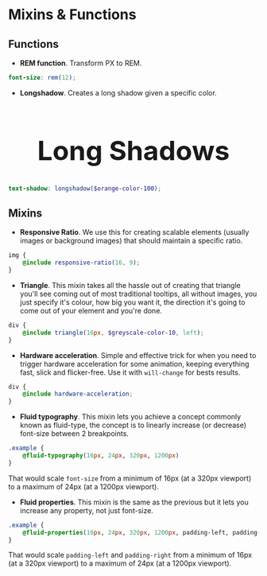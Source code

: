 <script setup>
import Card from '../../lib/components/info/Card.vue'
</script>

<style lang="scss">
body {
    overflow-x: scroll !important;
    overflow-y: scroll !important;
}

@import "@/scss/custom/base-theme/utilities/_colors.scss";

.longshadow-card {
    overflow: hidden;
    text-align: center;
}
.longshadow-h1 {
    text-shadow: longshadow(darken($orange-color-100, 6%));
    font-size: 54px;
    font-weight: 700;
}

.triangle {
    @include triangle(16px, $greyscale-color-10, left);
}
</style>

# Mixins & Functions

## Functions

- **REM function**. Transform PX to REM.

```scss
font-size: rem(12);
```

<div class="mb-xs-8" />

- **Longshadow**. Creates a long shadow given a specific color.

<Card class="longshadow-card background-orange-color-100">
    <h1 class="longshadow-h1">Long Shadows</h1>
</Card>

```scss
text-shadow: longshadow($orange-color-100);
```

<div class="mb-xs-8" />

## Mixins

- **Responsive Ratio**. We use this for creating scalable elements (usually images or background images) that should maintain a specific ratio.

```scss
img {
    @include responsive-ratio(16, 9);
}
```

<div class="mb-xs-8" />

- **Triangle**. This mixin takes all the hassle out of creating that triangle you'll see coming out of most traditional tooltips, all without images, you just specify it's colour, how big you want it, the direction it's going to come out of your element and you're done.

<div class="triangle" />

```scss
div {
    @include triangle(16px, $greyscale-color-10, left);
}
```

<div class="mb-xs-8" />

- **Hardware acceleration**. Simple and effective trick for when you need to trigger hardware acceleration for some animation, keeping everything fast, slick and flicker-free. Use it with `will-change` for bests results.

```scss
div {
    @include hardware-acceleration;
}
```

<div class="mb-xs-8" />

- **Fluid typography**. This mixin lets you achieve a concept commonly known as fluid-type, the concept is to linearly increase (or decrease) font-size between 2 breakpoints.

```scss
.example {
    @fluid-typography(16px, 24px, 320px, 1200px)
}
```

That would scale `font-size` from a minimum of 16px (at a 320px viewport) to a maximum of 24px (at a 1200px viewport).

- **Fluid properties**. This mixin is the same as the previous but it lets you increase any property, not just font-size.

```scss
.example {
    @fluid-properties(16px, 24px, 320px, 1200px, padding-left, padding-right)
}
```

That would scale `padding-left` and `padding-right` from a minimum of 16px (at a 320px viewport) to a maximum of 24px (at a 1200px viewport).